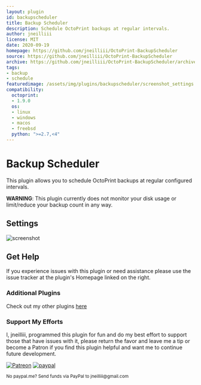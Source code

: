 ```yaml
---
layout: plugin
id: backupscheduler
title: Backup Scheduler
description: Schedule OctoPrint backups at regular intervals.
author: jneilliii
license: MIT
date: 2020-09-19
homepage: https://github.com/jneilliii/OctoPrint-BackupScheduler
source: https://github.com/jneilliii/OctoPrint-BackupScheduler
archive: https://github.com/jneilliii/OctoPrint-BackupScheduler/archive/master.zip
tags:
- backup
- schedule
featuredimage: /assets/img/plugins/backupscheduler/screenshot_settings.png
compatibility:
  octoprint:
  - 1.9.0
  os:
  - linux
  - windows
  - macos
  - freebsd
  python: ">=2.7,<4"
---
```


# Backup Scheduler

This plugin allows you to schedule OctoPrint backups at regular configured intervals.

**WARNING**: This plugin currently does not monitor your disk usage or limit/reduce your backup count in any way.

## Settings

![screenshot](/assets/img/plugins/backupscheduler/screenshot_settings.png)

## Get Help

If you experience issues with this plugin or need assistance please use the issue tracker at the plugin's Homepage linked on the right.

### Additional Plugins

Check out my other plugins [here](https://plugins.octoprint.org/by_author/#jneilliii)

### Support My Efforts
I, jneilliii, programmed this plugin for fun and do my best effort to support those that have issues with it, please return the favor and leave me a tip or become a Patron if you find this plugin helpful and want me to continue future development.

[![Patreon](/assets/img/plugins/backupscheduler/patreon-with-text-new.png)](https://www.patreon.com/jneilliii) [![paypal](/assets/img/plugins/backupscheduler/paypal-with-text.png)](https://paypal.me/jneilliii)

<small>No paypal.me? Send funds via PayPal to jneilliii&#64;gmail&#46;com</small>
